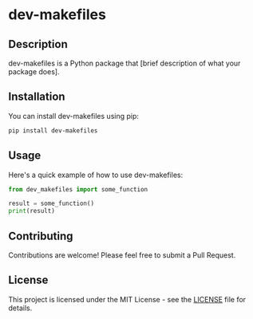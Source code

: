 # dev-makefiles

## Description

dev-makefiles is a Python package that [brief description of what your package does].

## Installation

You can install dev-makefiles using pip:

```bash
pip install dev-makefiles
```

## Usage

Here's a quick example of how to use dev-makefiles:

```python
from dev_makefiles import some_function

result = some_function()
print(result)
```

## Contributing

Contributions are welcome! Please feel free to submit a Pull Request.

## License

This project is licensed under the MIT License - see the [LICENSE](LICENSE) file for details.
